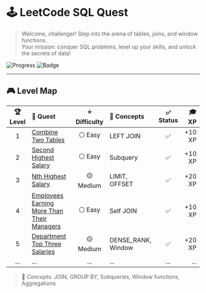 # 🕹️ LeetCode SQL Quest

> Welcome, challenger! Step into the arena of tables, joins, and window functions.  
> Your mission: conquer SQL problems, level up your skills, and unlock the secrets of data!  

![Progress](https://img.shields.io/badge/Levels%20Completed-12%2F50-brightgreen)
![Badge](https://img.shields.io/badge/Difficulty-Easy%20⚪%20Medium%20🟡%20Hard%20🔴-lightgrey)

---

## 🎮 **Level Map**

| 🏆 Level | 🎯 Quest | ⭐ Difficulty | 🧩 Concepts | ✅ Status | 🎓 XP |
|:--:|:--|:--:|:--|:--:|--:|
| 1 | [Combine Two Tables](https://leetcode.com/problems/combine-two-tables/) | ⚪ Easy | LEFT JOIN | ✅ | +10 XP |
| 2 | [Second Highest Salary](https://leetcode.com/problems/second-highest-salary/) | ⚪ Easy | Subquery | ✅ | +10 XP |
| 3 | [Nth Highest Salary](https://leetcode.com/problems/nth-highest-salary/) | 🟡 Medium | LIMIT, OFFSET | ✅ | +20 XP |
| 4 | [Employees Earning More Than Their Managers](https://leetcode.com/problems/employees-earning-more-than-their-managers/) | ⚪ Easy | Self JOIN | ✅ | +10 XP |
| 5 | [Department Top Three Salaries](https://leetcode.com/problems/department-top-three-salaries/) | 🟡 Medium | DENSE_RANK, Window | ✅ | +20 XP |
| ... | ... | ... | ... | ... | ... |

> 🧩 *Concepts:* JOIN, GROUP BY, Subqueries, Window functions, Aggregations